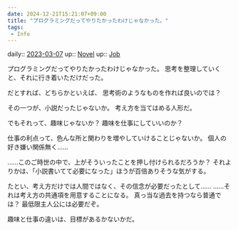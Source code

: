 ```yaml
---
date: 2024-12-21T15:21:07+09:00
title: "プログラミングだってやりたかったわけじゃなかった。"
tags:
 - Info
---
```


daily:: [2023-03-07](/Daily_Note/2023-03-07.md)
up:: [Novel](../Bar/Novel/Topics/Novel.md)
up:: [Job](Bar/Job.md)

プログラミングだってやりたかったわけじゃなかった。
思考を整理していくと、それに行き着いただけだった。

だとすれば、どちらかといえば、
思考術のようなものを作れば良いのでは？

その一つが、小説だったじゃないか。
考え方を当てはめる人形だ。

でもそれって、趣味じゃないか？
趣味を仕事にしていいのか？

仕事の利点って、色んな所と関わりを増やしていけることじゃないか。
個人の好き嫌い関係無く……

……このご時世の中で、上がそういったことを押し付けられるだろうか？
それよりかは、「小説書いてて必要になった」ほうが百倍ありそうな気がする。

たとい、考え方だけでは人間ではなく、その信念が必要だったとして……
……それは考え方の共通項を用意することになる。
真っ当な過去を持つなら普通では？
最低限主人公には必要だぞ。

趣味と仕事の違いは、目標があるかないかだ。
